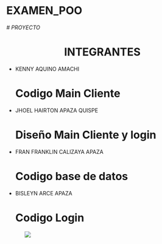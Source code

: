 # EXAMEN_POO
<em> # PROYECTO </em>
<h1 align="center"> INTEGRANTES </h1>

<ul>
<li> KENNY AQUINO AMACHI </li>            <h1> Codigo Main Cliente  </h1>        
<li> JHOEL HAIRTON APAZA QUISPE </li>     <h1> Diseño Main Cliente y login </h1>
<li> FRAN FRANKLIN CALIZAYA APAZA </li>   <h1>Codigo base de datos </h1>
<li> BISLEYN ARCE APAZA </li>             <h1>Codigo Login </h1>
<ul>
  
 <img src="https://github.com/kennyaapro23/EXAMEN_POO/blob/main/ExamenGrupal/src/main/resources/LG2.jpg">

